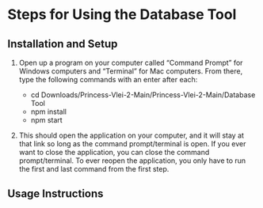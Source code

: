 # Steps for Using the Database Tool
## Installation and Setup
1. Open up a program on your computer called “Command Prompt” for Windows computers and “Terminal” for Mac computers. From there, type the following commands with an enter after each:
   
    - cd Downloads/Princess-Vlei-2-Main/Princess-Vlei-2-Main/Database Tool
    - npm install
    - npm start
2. This should open the application on your computer, and it will stay at that link so long as the command prompt/terminal is open. If you ever want to close the application, you can close the command prompt/terminal. To ever reopen the application, you only have to run the first and last command from the first step.

## Usage Instructions
